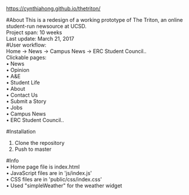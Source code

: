 https://cynthiahong.github.io/thetriton/

#About
This is a redesign of a working prototype of The Triton, an online student-run newsource at UCSD.
<br />
Project span: 10 weeks
<br />
Last update: March 21, 2017
<br />
#User workflow:
<br />
Home -> News -> Campus News -> ERC Student Council..
<br />
Clickable pages:
<br />
• News
<br />
• Opinion
<br />
• A&E
<br />
• Student Life
<br />
• About
<br />
• Contact Us
<br />
• Submit a Story
<br />
• Jobs
<br />
• Campus News
<br />
• ERC Student Council..

#Installation
1. Clone the repository
2. Push to master

#Info
<br />
• Home page file is index.html
<br />
• JavaScript files are in 'js/index.js'
<br />
• CSS files are in 'public/css/index.css'
<br />
• Used "simpleWeather" for the weather widget
